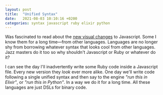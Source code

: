 ```yaml
---
layout: post
title:  "Unified Syntax"
date:   2021-08-03 10:10:16 +0200
categories: syntax javascript ruby elixir python
---
```

Was fascinated to read about the [new visual changes](https://h3manth.com/ES2021/) to Javascript. Some I know them for a long time—from other languages. Languages are no longer shy from borrowing whatever syntax that looks cool from other languages. Jazz masters do it too so why shouldn't Javascript or Ruby or whatever do it?

I can see the day I'll inadvertently write some Ruby code inside a Javascript file. Every new version they _look_ ever more alike. One day we'll write code following a single unified syntax and then say to the engine _"run this in Elixir"_, or _"run this in Python"_. In a way we do it for a long time. All these languages are just DSLs for binary code.
